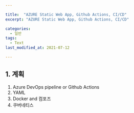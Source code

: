 ```yaml
---

title:  "AZURE Static Web App, Github Actions, CI/CD"
excerpt: "AZURE Static Web App, Github Actions, CI/CD"

categories:
  - 일반
tags:
  - Text
last_modified_at: 2021-07-12

---
```


## 1. 계획

1. Azure DevOps pipeline or Github Actions
2. YAML
3. Docker and 컴포즈
4. 쿠버네티스